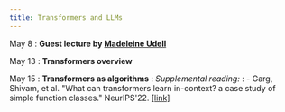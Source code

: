 ```yaml
---
title: Transformers and LLMs
---
```


May 8
: **Guest lecture by [Madeleine Udell](https://web.stanford.edu/~udell/)**

May 13
: **Transformers overview**

May 15
: **Transformers as algorithms**
: *Supplemental reading:*
: - Garg, Shivam, et al. "What can transformers learn in-context? a case study of simple function classes." NeurIPS'22. [[link]](https://arxiv.org/pdf/2208.01066.pdf)
